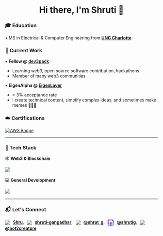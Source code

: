 <h1 align="center">Hi there, I'm Shruti 👋</h1>



### 🎓 **Education**  
• MS in Electrical & Computer Engineering from **[UNC Charlotte](https://ece.charlotte.edu/)**

### 🧠 **Current Work**  
• **Fellow @ [dev3pack](https://dev3pack.xyz/)**
  - Learning web3, open source software contribution, hackathons
  - Member of many web3 communities

• **EigenAlpha @ [EigenLayer](https://www.eigenlayer.xyz/)**
  - < 3% acceptance rate  
  - I create technical content, simplify complex ideas, and sometimes make memes 🧪📜😂

### ☁️ **Certifications**  
<a href="https://www.credly.com/badges/7984ace8-1b1f-4ff4-b82e-51008458ce4e" target="_blank">
  <img src="https://images.credly.com/size/340x340/images/0e284c3f-5164-4b21-8660-0d84737941bc/image.png" alt="AWS Badge" width="100" />
</a>

---

### 🧰 Tech Stack

🕸️ **Web3 & Blockchain**  
<p align="left">
  <img src="https://skillicons.dev/icons?i=solidity" />
</p>

💻 **General Development**  
<p align="left">
  <img src="https://skillicons.dev/icons?i=js,ts,nodejs,python,c,cpp,markdown,git,linux,html,css,react" />
</p>

---

### 📬 Let's Connect

<p align="left">
  <img src="https://skillicons.dev/icons?i=github" width="20" style="vertical-align: middle; margin-right: 6px;">
  <a href="https://github.com/Shru" target="_blank"><b>Shru</b></a>,
  
  <img src="https://skillicons.dev/icons?i=linkedin" width="20" style="vertical-align: middle; margin: 0 6px;">
  <a href="https://www.linkedin.com/in/shruti-gangadhar" target="_blank"><b>shruti-gangadhar</b></a>,

  <img src="https://skillicons.dev/icons?i=twitter" width="20" style="vertical-align: middle; margin: 0 6px;">
  <a href="https://x.com/shrut_g" target="_blank"><b>@shrut_g</b></a>,

  <img src="https://raw.githubusercontent.com/vrypan/farcaster-brand/main/icons/icon-rounded/purple-white.png" width="20" style="vertical-align: middle; margin: 0 6px;">
  <a href="https://farcaster.xyz/shrutig" target="_blank"><b>@shrutig</b></a>,

  <img src="https://github.com/telegramdesktop/tdesktop/raw/dev/Telegram/Resources/art/logo_256.png" width="20" style="vertical-align: middle; margin: 0 6px;">
  <a href="https://t.me/bot2creature" target="_blank"><b>@bot2creature</b></a>
</p>





<!-- WALLET-LINKING-BEGIN
{
  "lastUpdated": "2025-05-31T04:32:18.225Z",
  "wallets": [
    {
      "chain": "ethereum",
      "address": "0x26bceb614c6fbd75dd01bf2b2c67a7730px8eaa604"
    },
    {
      "chain": "solana",
      "address": "7eRUGRTj5hr6yyfSMcgVAGWVCx6FYVAopf63gZC8WsY"
    }
  ]
}
WALLET-LINKING-END -->
